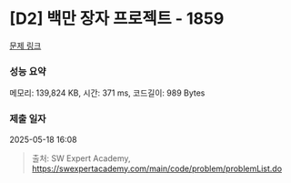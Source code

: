 # [D2] 백만 장자 프로젝트 - 1859 

[문제 링크](https://swexpertacademy.com/main/code/problem/problemDetail.do?contestProbId=AV5LrsUaDxcDFAXc) 

### 성능 요약

메모리: 139,824 KB, 시간: 371 ms, 코드길이: 989 Bytes

### 제출 일자

2025-05-18 16:08



> 출처: SW Expert Academy, https://swexpertacademy.com/main/code/problem/problemList.do